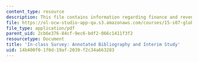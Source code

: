 ```yaml
---
content_type: resource
description: This file contains information regarding finance and revenue models.
file: https://ol-ocw-studio-app-qa.s3.amazonaws.com/courses/15-s07-globalhealth-lab-spring-2013/14b400f01f0d19af2039f2c34a663283_MIT15_S07S13_intrmstudychk.pdf
file_type: application/pdf
parent_uid: 2cb6e376-84cf-9ec6-bdf2-066c1411f3f2
resourcetype: Document
title: 'In-class Survey: Annotated Bibliography and Interim Study'
uid: 14b400f0-1f0d-19af-2039-f2c34a663283
---
```

